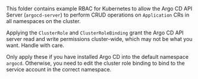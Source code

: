 This folder contains example RBAC for Kubernetes to allow the Argo CD API
Server (`argocd-server`) to perform CRUD operations on `Application` CRs
in all namespaces on the cluster.

Applying the `ClusterRole` and `ClusterRoleBinding` grant the Argo CD API
server read and write permissions cluster-wide, which may not be what you
want. Handle with care.

Only apply these if you have installed Argo CD into the default namespace
`argocd`. Otherwise, you need to edit the cluster role binding to bind to
the service account in the correct namespace.